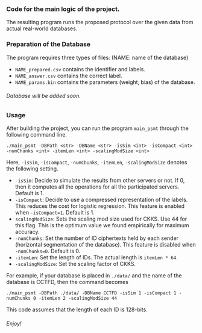 ### Code for the main logic of the project.

The resulting program runs the proposed protocol over the given data from actual real-world databases.

### Preparation of the Database

The program requires three types of files: (NAME: name of the database)

- `NAME_prepared.csv` contains the identifier and labels.
- `NAME_answer.csv` contains the correct label.
- `NAME_params.bin` contains the parameters (weight, bias) of the database.

###### Database will be added soon.

### Usage

After building the project, you can run the program `main_psmt` through the following command line.

```
./main_psmt -DBPath <str> -DBName <str> -isSim <int> -isCompact <int> -numChunks <int> -itemLen <int> -scalingModSize <int>
```

Here, `-isSim`, `-isCompact`, `-numChunks`, `-itemLen`, `-scalingModSize` denotes the following setting. 


- `-isSim`: Decide to simulate the results from other servers or not. If 0, then it computes all the operations for all the participated servers. Default is 1.
- `-isCompact`: Decide to use a compressed representation of the labels. This reduces the cost for logistic regression. This feature is enabled when `-isCompact=1`. Default is 1.
- `scalingModSize`: Sets the scaling mod size used for CKKS. Use 44 for this flag. This is the optimum value we found empirically for maximum accuracy.
- `-numChunks`: Set the number of ID ciphertexts held by each sender (horizontal segmentation of the database). This feature is disabled when `-numChunks=0`. Default is 0.
- `-itemLen`: Set the length of IDs. The actual length is `itemLen * 64`.
- `-scalingModSize`: Set the scaling factor of CKKS.

For example, if your database is placed in ```./data/``` and the name of the database is CCTFD, then the command becomes

```
./main_psmt -DBPath ./data/ -DBName CCTFD -isSim 1 -isCompact 1 -numChunks 0 -itemLen 2 -scalingModSize 44
```

This code assumes that the length of each ID is 128-bits.


###### Enjoy!
